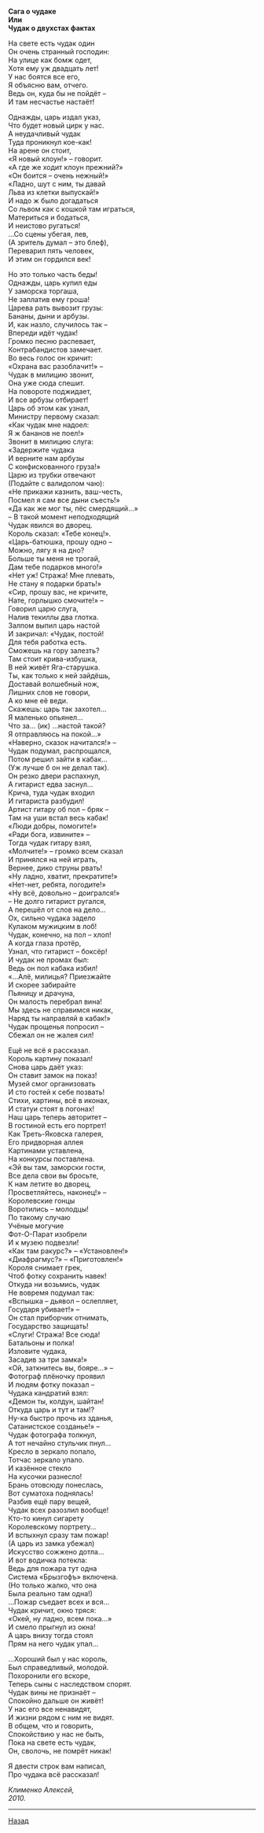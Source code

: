 ﻿**Сага о чудаке**  
**Или**  
**Чудак о двухстах фактах**  

На свете есть чудак один  
Он очень странный господин:  
На улице как бомж одет,  
Хотя ему уж двадцать лет!  
У нас боятся все его,  
Я объясню вам, отчего.  
Ведь он, куда бы не пойдёт –  
И там несчастье настаёт!  

Однажды, царь издал указ,  
Что будет новый цирк у нас.  
А неудачливый чудак  
Туда проникнул кое-как!  
На арене он стоит,  
«Я новый клоун!» – говорит.  
«А где же ходит клоун прежний?»  
«Он боится – очень нежный!»  
«Ладно, шут с ним, ты давай  
Льва из клетки выпускай!»  
И надо ж было догадаться  
Со львом как с кошкой там играться,  
Материться и бодаться,  
И неистово ругаться!  
…Со сцены убегая, лев,  
(А зритель думал – это блеф),  
Переварил пять человек,  
И этим он гордился век!  

Но это только часть беды!  
Однажды, царь купил еды  
У заморска торгаша,  
Не заплатив ему гроша!  
Царева рать вывозит грузы:  
Бананы, дыни и арбузы.  
И, как назло, случилось так –  
Впереди идёт чудак!  
Громко песню распевает,  
Контрабандистов замечает.  
Во весь голос он кричит:  
«Охрана вас разоблачит!» –  
Чудак в милицию звонит,  
Она уже сюда спешит.  
На повороте поджидает,  
И все арбузы отбирает!  
Царь об этом как узнал,  
Министру первому сказал:  
«Как чудак мне надоел:  
Я ж бананов не поел!»  
Звонит в милицию слуга:  
«Задержите чудака  
И верните нам арбузы  
С конфискованного груза!»  
Царю из трубки отвечают  
(Подайте с валидолом чаю):  
«Не прикажи казнить, ваш-честь,  
Посмел я сам все дыни съесть!»  
«Да как же мог ты, пёс смердящий…»  
– В такой момент неподходящий  
Чудак явился во дворец.  
Король сказал: «Тебе конец!».  
«Царь-батюшка, прошу одно –  
Можно, лягу я на дно?  
Больше ты меня не трогай,  
Дам тебе подарков много!»  
«Нет уж! Стража! Мне плевать,  
Не стану я подарки брать!»  
«Сир, прошу вас, не кричите,  
Нате, горлышко смочите!» –  
Говорил царю слуга,  
Налив текиллы два глотка.  
Залпом выпил царь настой  
И закричал: «Чудак, постой!  
Для тебя работка есть.  
Сможешь на гору залезть?  
Там стоит крива-избушка,  
В ней живёт Яга-старушка.  
Ты, как только к ней зайдёшь,  
Доставай волшебный нож,  
Лишних слов не говори,  
А ко мне её веди.  
Скажешь: царь так захотел…  
Я маленько опьянел…  
Что за… (ик) …настой такой?  
 Я отправляюсь на покой…»  
«Наверно, сказок начитался!» –  
Чудак подумал, распрощался,  
Потом решил зайти в кабак…  
(Уж лучше б он не делал так).  
Он резко двери распахнул,  
А гитарист едва заснул…  
Крича, туда чудак входил  
И гитариста разбудил!  
Артист гитару об пол – бряк –  
Там на уши встал весь кабак!  
«Люди добры, помогите!»  
«Ради бога, извините» –  
Тогда чудак гитару взял,  
«Молчите!» – громко всем сказал  
И принялся на ней играть,  
Вернее, дико струны рвать!  
«Ну ладно, хватит, прекратите!»  
«Нет-нет, ребята, погодите!»  
«Ну всё, довольно – доигрался!»  
– Не долго гитарист ругался,  
А перешёл от слов на дело…  
Ох, сильно чудака задело  
Кулаком мужицким в лоб!  
Чудак, конечно, на пол – хлоп!  
А когда глаза протёр,  
Узнал, что гитарист – боксёр!  
И чудак не промах был:  
Ведь он пол кабака избил!  
«…Алё, милицья? Приезжайте  
И скорее забирайте  
Пьяницу и драчуна,  
Он малость перебрал вина!  
Мы здесь не справимся никак,  
Наряд ты направляй в кабак!»  
Чудак прощенья попросил –  
Сбежал он не жалея сил!  

Ещё не всё я рассказал.  
Король картину показал!  
Снова царь даёт указ:  
Он ставит замок на показ!  
Музей смог организовать  
И сто гостей к себе позвать!  
Стихи, картины, всё в иконах,  
И статуи стоят в погонах!  
Наш царь теперь авторитет –  
В гостиной есть его портрет!  
Как Треть-Яковска галерея,  
Его придворная аллея  
Картинами уставлена,  
На конкурсы поставлена.  
«Эй вы там, заморски гости,  
Все дела свои вы бросьте,  
К нам летите во дворец,  
Просветляйтесь, наконец!» –  
Королевские гонцы  
Воротились – молодцы!  
По такому случаю  
Учёные могучие  
Фот-О-Парат изобрели  
И к музею подвезли!  
«Как там ракурс?» – «Установлен!»  
«Диафрагмус?» – «Приготовлен!»  
Короля снимает грек,  
Чтоб фотку сохранить навек!  
Откуда ни возьмись, чудак  
Не вовремя подумал так:  
«Вспышка – дьявол – ослепляет,  
Государя убивает!» –  
Он стал приборчик отнимать,  
Государство защищать!  
«Слуги! Стража! Все сюда!  
Батальоны и полка!  
Изловите чудака,  
Засадив за три замка!»  
«Ой, заткнитесь вы, бояре…» –  
Фотограф плёночку проявил  
И людям фотку показал –  
Чудака кандратий взял:  
«Демон ты, колдун, шайтан!  
Откуда царь и тут и там!?  
Ну-ка быстро прочь из зданья,  
Сатанистское созданье!» –  
Чудак фотографа толкнул,  
А тот нечайно стульчик пнул…  
Кресло в зеркало попало,  
Тотчас зеркало упало.  
И казённое стекло  
На кусочки разнесло!  
Брань отовсюду понеслась,  
Вот суматоха поднялась!  
Разбив ещё пару вещей,  
Чудак всех разозлил вообще!  
Кто-то кинул сигарету  
Королевскому портрету…  
И вспыхнул сразу там пожар!  
(А царь из замка убежал)  
Искусство сожжено дотла…  
И вот водичка потекла:  
Ведь для пожара тут одна  
Система «Брызгофъ» включена.  
(Но только жалко, что она  
Была реально там одна!)  
…Пожар съедает всех и вся…  
Чудак кричит, окно тряся:  
«Окей, ну ладно, всем пока...»  
И смело прыгнул из окна!  
А царь внизу тогда стоял  
Прям на него чудак упал…  

…Хороший был у нас король,  
Был справедливый, молодой.  
Похоронили его вскоре,  
Теперь сыны с наследством спорят.  
Чудак вины не признаёт –  
Спокойно дальше он живёт!  
У нас его все ненавидят,  
И жизни рядом с ним не видят.  
В общем, что и говорить,  
Спокойствию у нас не быть,  
Пока на свете есть чудак,  
Он, сволочь, не помрёт никак!  

Я двести строк вам написал,  
Про чудака всё рассказал!  

_Клименко Алексей,_  
_2010._  

---

[Назад](./)
